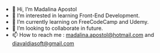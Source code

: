 - 👋 Hi, I’m Madalina Apostol
- 👀 I’m interested in learning Front-End Development.
- 🌱 I’m currently learning on FreeCodeCamp and Udemy.
- 💞️ I’m looking to collaborate in future.
- 📫 How to reach me : madalina.apostol@hotmail.com and diavaldiasoft@gmail.com 

<!---
Maduuu97/Maduuu97 is a ✨ special ✨ repository because its `README.md` (this file) appears on your GitHub profile.
You can click the Preview link to take a look at your changes.
--->
